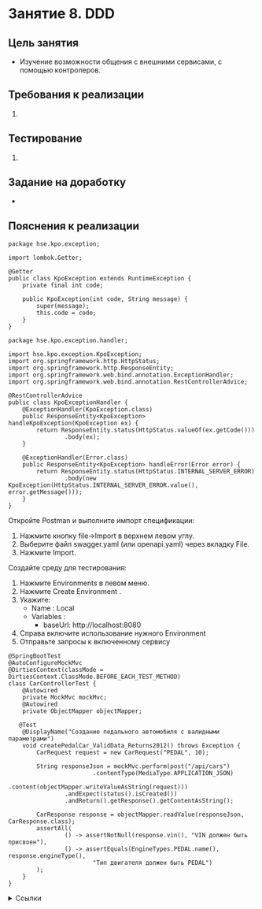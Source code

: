 # Занятие 8. DDD

## Цель занятия
- Изучение возможности общения с внешними сервисами, с помощью контролеров.
## Требования к реализации
1. 
## Тестирование
1. 
## Задание на доработку
- 
## Пояснения к реализации

```
package hse.kpo.exception;

import lombok.Getter;

@Getter
public class KpoException extends RuntimeException {
    private final int code;

    public KpoException(int code, String message) {
        super(message);
        this.code = code;
    }
}
```

```
package hse.kpo.exception.handler;

import hse.kpo.exception.KpoException;
import org.springframework.http.HttpStatus;
import org.springframework.http.ResponseEntity;
import org.springframework.web.bind.annotation.ExceptionHandler;
import org.springframework.web.bind.annotation.RestControllerAdvice;

@RestControllerAdvice
public class KpoExceptionHandler {
    @ExceptionHandler(KpoException.class)
    public ResponseEntity<KpoException> handleKpoException(KpoException ex) {
        return ResponseEntity.status(HttpStatus.valueOf(ex.getCode()))
                .body(ex);
    }

    @ExceptionHandler(Error.class)
    public ResponseEntity<KpoException> handleError(Error error) {
        return ResponseEntity.status(HttpStatus.INTERNAL_SERVER_ERROR)
                .body(new KpoException(HttpStatus.INTERNAL_SERVER_ERROR.value(), error.getMessage()));
    }
}
```

Откройте Postman и выполните импорт спецификации:

1) Нажмите кнопку file->Import в верхнем левом углу.
2) Выберите файл swagger.yaml (или openapi.yaml) через вкладку File.
3) Нажмите Import.

Создайте среду для тестирования:

1) Нажмите Environments в левом меню.
2) Нажмите Create Environment .
3) Укажите:
   - Name : Local 
   - Variables :
     * baseUrl: http://localhost:8080
4) Справа включите использование нужного Environment
5) Отправьте запросы к включенному сервису

```
@SpringBootTest
@AutoConfigureMockMvc
@DirtiesContext(classMode = DirtiesContext.ClassMode.BEFORE_EACH_TEST_METHOD)
class CarControllerTest {
    @Autowired
    private MockMvc mockMvc;
    @Autowired
    private ObjectMapper objectMapper;

   @Test
    @DisplayName("Создание педального автомобиля с валидными параметрами")
    void createPedalCar_ValidData_Returns2012() throws Exception {
        CarRequest request = new CarRequest("PEDAL", 10);

        String responseJson = mockMvc.perform(post("/api/cars")
                        .contentType(MediaType.APPLICATION_JSON)
                        .content(objectMapper.writeValueAsString(request)))
                .andExpect(status().isCreated())
                .andReturn().getResponse().getContentAsString();

        CarResponse response = objectMapper.readValue(responseJson, CarResponse.class);
        assertAll(
                () -> assertNotNull(response.vin(), "VIN должен быть присвоен"),
                () -> assertEquals(EngineTypes.PEDAL.name(), response.engineType(),
                        "Тип двигателя должен быть PEDAL")
        );
    }
}
```
<details> 
<summary>Ссылки</summary>
1. 
</details>